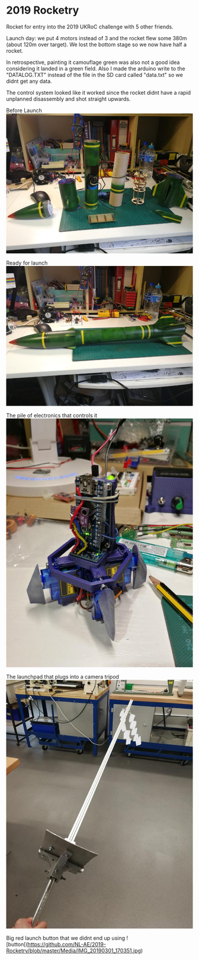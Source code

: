 # 2019 Rocketry

Rocket for entry into the 2019 UKRoC challenge with 5 other friends.


Launch day: we put 4 motors instead of 3 and the rocket flew some 380m (about 120m over target). We lost the bottom stage so we now have half a rocket. 

In retrospective, painting it camouflage green was also not a good idea considering it landed in a green field.
Also I made the arduino write to the "DATALOG.TXT" instead of the file in the SD card called "data.txt" so we didnt get any data.

The control system looked like it worked since the rocket didnt have a rapid unplanned disassembly and shot straight upwards.


Before Launch
![Rocket in pieces](https://github.com/NL-AE/2019-Rocketry/blob/master/Media/IMG_20190430_171832.jpg)

Ready for launch
![Rocket togeter](https://github.com/NL-AE/2019-Rocketry/blob/master/Media/IMG_20190430_172400.jpg)

The pile of electronics that controls it
![Arduino pile](https://github.com/NL-AE/2019-Rocketry/blob/master/Media/IMG_20190315_201525.jpg)

The launchpad that plugs into a camera tripod
![Launchpad](https://github.com/NL-AE/2019-Rocketry/blob/master/Media/IMG_20190508_173502.png)

Big red launch button that we didnt end up using
![button[(https://github.com/NL-AE/2019-Rocketry/blob/master/Media/IMG_20190301_170351.jpg)

